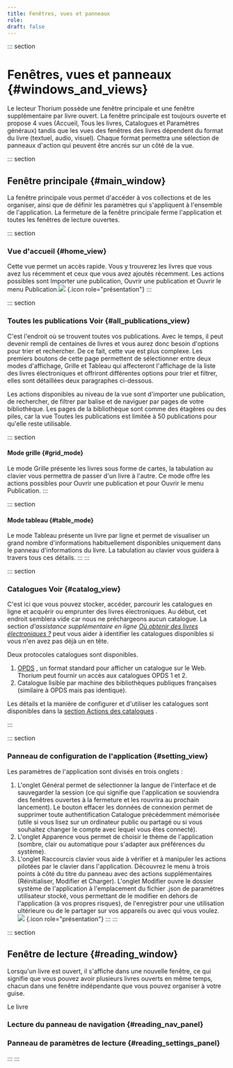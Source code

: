```yaml
---
title: Fenêtres, vues et panneaux
role: 
draft: false
---
```


::: section

# Fenêtres, vues et panneaux {#windows_and_views}

Le lecteur Thorium possède une fenêtre principale et une fenêtre supplémentaire par livre ouvert. La fenêtre principale est toujours ouverte et propose 4 vues (Accueil, Tous les livres, Catalogues et Paramètres généraux) tandis que les vues des fenêtres des livres dépendent du format du livre (textuel, audio, visuel). Chaque format permettra une sélection de panneaux d'action qui peuvent être ancrés sur un côté de la vue.

::: section

## Fenêtre principale {#main_window}

La fenêtre principale vous permet d'accéder à vos collections et de les organiser, ainsi que de définir les paramètres qui s'appliquent à l'ensemble de l'application. La fermeture de la fenêtre principale ferme l'application et toutes les fenêtres de lecture ouvertes.

::: section

### Vue d'accueil {#home_view}

Cette vue permet un accès rapide. Vous y trouverez les livres que vous avez lus récemment et ceux que vous avez ajoutés récemment. Les actions possibles sont Importer une publication, Ouvrir une publication et Ouvrir le menu Publication.![](../../resources/images/local_en/th3_main_window_home.png) {.icon role="présentation"} :::

::: section

### Toutes les publications Voir {#all_publications_view}

C'est l'endroit où se trouvent toutes vos publications. Avec le temps, il peut devenir rempli de centaines de livres et vous aurez donc besoin d'options pour trier et rechercher. De ce fait, cette vue est plus complexe. Les premiers boutons de cette page permettent de sélectionner entre deux modes d'affichage, Grille et Tableau qui affecteront l'affichage de la liste des livres électroniques et offriront différentes options pour trier et filtrer, elles sont détaillées deux paragraphes ci-dessous.

Les actions disponibles au niveau de la vue sont d'importer une publication, de rechercher, de filtrer par balise et de naviguer par pages de votre bibliothèque. Les pages de la bibliothèque sont comme des étagères ou des piles, car la vue Toutes les publications est limitée à 50 publications pour qu'elle reste utilisable.

::: section

#### Mode grille {#grid_mode}

Le mode Grille présente les livres sous forme de cartes, la tabulation au clavier vous permettra de passer d'un livre à l'autre. Ce mode offre les actions possibles pour Ouvrir une publication et pour Ouvrir le menu Publication. :::

::: section

#### Mode tableau {#table_mode}

Le mode Tableau présente un livre par ligne et permet de visualiser un grand nombre d'informations habituellement disponibles uniquement dans le panneau d'informations du livre. La tabulation au clavier vous guidera à travers tous ces détails. ::: :::

::: section

### Catalogues Voir {#catalog_view}

C'est ici que vous pouvez stocker, accéder, parcourir les catalogues en ligne et acquérir ou emprunter des livres électroniques. Au début, cet endroit semblera vide car nous ne préchargeons aucun catalogue. La section *d'assistance supplémentaire en ligne [Où obtenir des livres électroniques ?](https://thorium.edrlab.org/th3/get_ebooks/)* peut vous aider à identifier les catalogues disponibles si vous n'en avez pas déjà un en tête.

Deux protocoles catalogues sont disponibles.

1. [OPDS](https://opds.io/) , un format standard pour afficher un catalogue sur le Web. Thorium peut fournir un accès aux catalogues OPDS 1 et 2.
2. Catalogue lisible par machine des bibliothèques publiques françaises (similaire à OPDS mais pas identique).

Les détails et la manière de configurer et d'utiliser les catalogues sont disponibles dans la [section Actions des catalogues]() .

:::

::: section

### Panneau de configuration de l'application {#setting_view}

Les paramètres de l'application sont divisés en trois onglets :

1. L'onglet Général permet de sélectionner la langue de l'interface et de sauvegarder la session (ce qui signifie que l'application se souviendra des fenêtres ouvertes à la fermeture et les rouvrira au prochain lancement). Le bouton <span class="ui_button">effacer les données de connexion</span> permet de supprimer toute authentification Catalogue précédemment mémorisée (utile si vous lisez sur un ordinateur public ou partagé ou si vous souhaitez changer le compte avec lequel vous êtes connecté).
2. L'onglet Apparence vous permet de choisir le thème de l'application (sombre, clair ou automatique pour s'adapter aux préférences du système).
3. L'onglet Raccourcis clavier vous aide à vérifier et à manipuler les actions pilotées par le clavier dans l'application. Découvrez le menu à trois points à côté du titre du panneau avec des actions supplémentaires (Réinitialiser, Modifier et Charger). L'onglet Modifier ouvre le dossier système de l'application à l'emplacement du fichier .json de paramètres utilisateur stocké, vous permettant de le modifier en dehors de l'application (à vos propres risques), de l'enregistrer pour une utilisation ultérieure ou de le partager sur vos appareils ou avec qui vous voulez. ![](../../resources/images/local_en/th3_main_settings_keys_context.png) {.icon role="présentation"} ::: :::

::: section

## Fenêtre de lecture {#reading_window}

Lorsqu'un livre est ouvert, il s'affiche dans une nouvelle fenêtre, ce qui signifie que vous pouvez avoir plusieurs livres ouverts en même temps, chacun dans une fenêtre indépendante que vous pouvez organiser à votre guise.

Le livre

### Lecture du panneau de navigation {#reading_nav_panel}

### Panneau de paramètres de lecture {#reading_settings_panel}

::: :::
